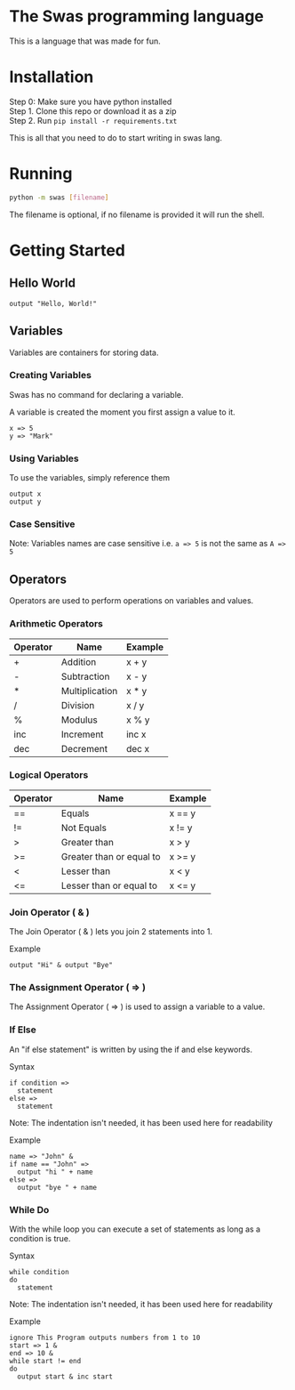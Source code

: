 # The Swas programming language
This is a language that was made for fun.

# Installation
Step 0: Make sure you have python installed <br>
Step 1. Clone this repo or download it as a zip <br>
Step 2. Run `pip install -r requirements.txt`

This is all that you need to do to start writing in swas lang.

# Running 
```bash
python -m swas [filename]
```
The filename is optional, if no filename is provided it will run the shell.

# Getting Started

## Hello World
```
output "Hello, World!"
```

## Variables
Variables are containers for storing data.

### Creating Variables
Swas has no command for declaring a variable.

A variable is created the moment you first assign a value to it.

```
x => 5
y => "Mark"
```

### Using Variables
To use the variables, simply reference them

```
output x
output y
```

### Case Sensitive 
Note: Variables names are case sensitive i.e. `a => 5` is not the same as `A => 5`

## Operators
Operators are used to perform operations on variables and values.

### Arithmetic Operators

| Operator | Name           | Example |
|----------|----------------|---------|
| +        | Addition       | x + y   |
| -        | Subtraction    | x - y   |
| *        | Multiplication | x * y   |
| /        | Division       | x / y   |
| %        | Modulus        | x % y   |
| inc      | Increment      | inc x   |
| dec      | Decrement      | dec x   |

### Logical Operators
| Operator | Name                     | Example |
|----------|--------------------------|---------|
| ==       | Equals                   | x == y  |
| !=       | Not Equals               | x != y  |
| >        | Greater than             | x > y   |
| >=       | Greater than or equal to | x >= y  |
| <        | Lesser than              | x < y   |
| <=       | Lesser than or equal to  | x <= y  |


### Join Operator ( & )
The Join Operator ( & ) lets you join 2 statements into 1. 

Example
```
output "Hi" & output "Bye"
```

### The Assignment Operator ( => )
The Assignment Operator ( => ) is used to assign a variable to a value.


### If Else 
An "if else statement" is written by using the if and else keywords.

Syntax
```
if condition => 
  statement
else =>
  statement
```
Note: The indentation isn't needed, it has been used here for readability

Example
```
name => "John" &
if name == "John" =>
  output "hi " + name
else =>
  output "bye " + name
```

### While Do
With the while loop you can execute a set of statements as long as a condition is true.

Syntax
```
while condition 
do
  statement
```

Note: The indentation isn't needed, it has been used here for readability

Example 
```
ignore This Program outputs numbers from 1 to 10
start => 1 &
end => 10 &
while start != end
do 
  output start & inc start 
```
